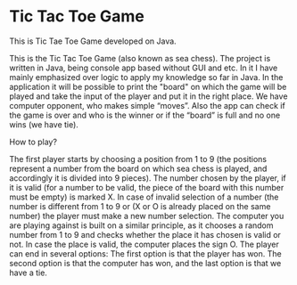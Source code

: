 # Tic Tac Toe Game
 This is Tic Tae Toe Game developed on Java.

 This is the Tic Tac Toe Game (also known as sea chess). The project is written in Java, being console app based without GUI and etc. In it I have mainly emphasized over logic to apply my knowledge so far in Java. In the application it will be possible to print the "board" on which the game will be played and take the input of the player and put it in the right place. We have computer opponent, who makes simple “moves”. Also the app can check if the game is over and who is the winner or if the “board” is full and no one wins (we have tie).

 How to play?

 The first player starts by choosing a position from 1 to 9 (the positions represent a number from the board on which sea chess is played, and accordingly it is divided into 9 pieces). The number chosen by the player, if it is valid (for a number to be valid, the piece of the board with this number must be empty) is marked X. In case of invalid selection of a number (the number is different from 1 to 9 or (X or O is already placed on the same number) the player must make a new number selection. The computer you are playing against is built on a similar principle, as it chooses a random number from 1 to 9 and checks whether the place it has chosen is valid or not. In case the place is valid, the computer places the sign O. The player can end in several options: The first option is that the player has won. The second option is that the computer has won, and the last option is that we have a tie.
